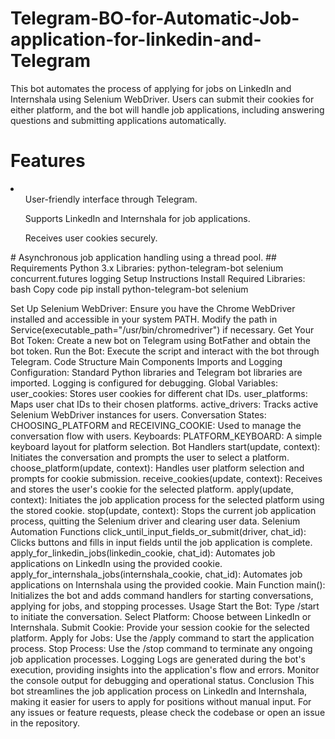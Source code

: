 # Telegram-BO-for-Automatic-Job-application-for-linkedin-and-Telegram
This bot automates the process of applying for jobs on LinkedIn and Internshala using Selenium WebDriver. Users can submit their cookies for either platform, and the bot will handle job applications, including answering questions and submitting applications automatically.<br>
# Features <br>
<li>
<ul>User-friendly interface through Telegram.</ul>
<ul>Supports LinkedIn and Internshala for job applications.</ul>
<ul>Receives user cookies securely.</ul>
</li>
# Asynchronous job application handling using a thread pool.
## Requirements
Python 3.x
Libraries:
python-telegram-bot
selenium
concurrent.futures
logging
Setup Instructions
Install Required Libraries:
bash
Copy code
pip install python-telegram-bot selenium


Set Up Selenium WebDriver:
Ensure you have the Chrome WebDriver installed and accessible in your system PATH.
Modify the path in Service(executable_path="/usr/bin/chromedriver") if necessary.
Get Your Bot Token:
Create a new bot on Telegram using BotFather and obtain the bot token.
Run the Bot:
Execute the script and interact with the bot through Telegram.
Code Structure
Main Components
Imports and Logging Configuration:
Standard Python libraries and Telegram bot libraries are imported.
Logging is configured for debugging.
Global Variables:
user_cookies: Stores user cookies for different chat IDs.
user_platforms: Maps user chat IDs to their chosen platforms.
active_drivers: Tracks active Selenium WebDriver instances for users.
Conversation States:
CHOOSING_PLATFORM and RECEIVING_COOKIE: Used to manage the conversation flow with users.
Keyboards:
PLATFORM_KEYBOARD: A simple keyboard layout for platform selection.
Bot Handlers
start(update, context):
Initiates the conversation and prompts the user to select a platform.
choose_platform(update, context):
Handles user platform selection and prompts for cookie submission.
receive_cookies(update, context):
Receives and stores the user's cookie for the selected platform.
apply(update, context):
Initiates the job application process for the selected platform using the stored cookie.
stop(update, context):
Stops the current job application process, quitting the Selenium driver and clearing user data.
Selenium Automation Functions
click_until_input_fields_or_submit(driver, chat_id):
Clicks buttons and fills in input fields until the job application is complete.
apply_for_linkedin_jobs(linkedin_cookie, chat_id):
Automates job applications on LinkedIn using the provided cookie.
apply_for_internshala_jobs(internshala_cookie, chat_id):
Automates job applications on Internshala using the provided cookie.
Main Function
main():
Initializes the bot and adds command handlers for starting conversations, applying for jobs, and stopping processes.
Usage
Start the Bot:
Type /start to initiate the conversation.
Select Platform:
Choose between LinkedIn or Internshala.
Submit Cookie:
Provide your session cookie for the selected platform.
Apply for Jobs:
Use the /apply command to start the application process.
Stop Process:
Use the /stop command to terminate any ongoing job application processes.
Logging
Logs are generated during the bot's execution, providing insights into the application's flow and errors. Monitor the console output for debugging and operational status.
Conclusion
This bot streamlines the job application process on LinkedIn and Internshala, making it easier for users to apply for positions without manual input. For any issues or feature requests, please check the codebase or open an issue in the repository.
